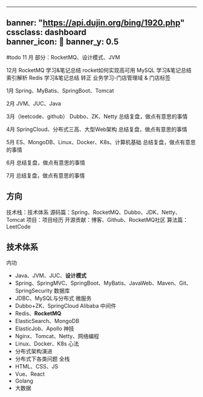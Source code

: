 

---
banner: "https://api.dujin.org/bing/1920.php"
cssclass: dashboard  
banner_icon: 🌻
banner_y: 0.5
---
#todo
11 月
部分：RocketMQ、设计模式、JVM

12月
RocketMQ 学习&笔记总结 rocket如何实现高可用
MySQL 学习&笔记总结 索引解析
Redis 学习&笔记总结
转正
业务学习-门店管理域 & 门店标签

1月
Spring、MyBatis、SpringBoot、Tomcat

2月
JVM、JUC、Java

3月（leetcode、github）
Dubbo、ZK、Netty
总结复盘，做点有意思的事情

4月
SpringCloud、分布式三高、大型Web架构
总结复盘，做点有意思的事情

5月
ES、MongoDB、Linux、Docker、K8s、计算机基础
总结复盘，做点有意思的事情

6月
总结复盘，做点有意思的事情

7月
总结复盘，做点有意思的事情



## 方向
技术栈：技术体系
源码篇：Spring、RocketMQ、Dubbo、JDK、Netty、Tomcat
项目：项目经历
开源贡献：博客、Github、RocketMQ社区
算法篇：LeetCode

## 技术体系
内功
- Java、JVM、JUC、**设计模式**
- Spring、SpringMVC、SpringBoot、MyBatis、JavaWeb、Maven、Git、SpringSecurity
数据库
- JDBC、MySQL与分布式
微服务
- Dubbo+ZK、SpringCloud Alibaba
中间件
- Redis、**RocketMQ**
- ElasticSearch、MongoDB
- ElasticJob、Apollo
神技
- Nginx、Tomcat、Netty、网络编程
- Linux、Docker、K8s
心法
- 分布式架构演进
- 分布式下各类问题
全栈
- HTML、CSS、JS
- Vue、React
- Golang
- 大数据